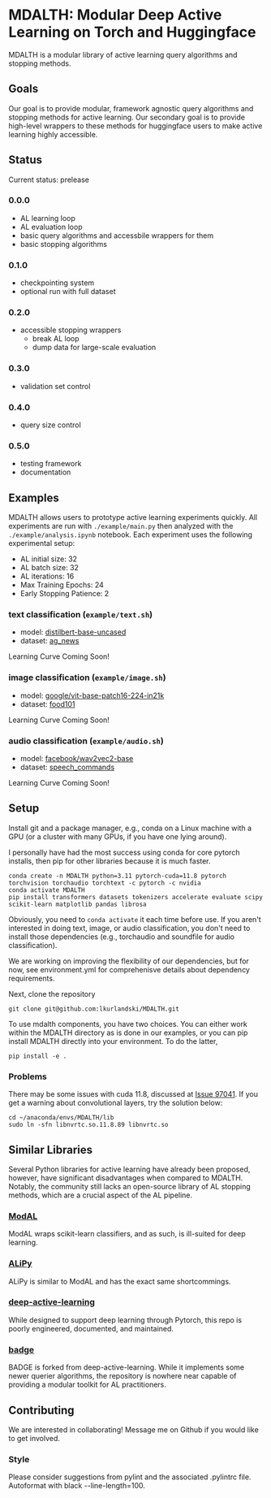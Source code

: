 # MDALTH: Modular Deep Active Learning on Torch and Huggingface

MDALTH is a modular library of active learning query algorithms and stopping methods.

## Goals

Our goal is to provide modular, framework agnostic query algorithms and stopping methods for active learning. Our secondary goal is to provide high-level wrappers to these methods for huggingface users to make active learning highly accessible.

## Status

Current status: prelease

### 0.0.0
 - AL learning loop
 - AL evaluation loop
 - basic query algorithms and accessbile wrappers for them
 - basic stopping algorithms

### 0.1.0
 - checkpointing system
 - optional run with full dataset

### 0.2.0
 - accessible stopping wrappers
   - break AL loop
   - dump data for large-scale evaluation

### 0.3.0
 - validation set control

### 0.4.0
 - query size control

### 0.5.0
 - testing framework
 - documentation

## Examples

MDALTH allows users to prototype active learning experiments quickly. All experiments are run with `./example/main.py` then analyzed with the `./example/analysis.ipynb` notebook. Each experiment uses the following experimental setup:

- AL initial size: 32
- AL batch size: 32
- AL iterations: 16
- Max Training Epochs: 24
- Early Stopping Patience: 2

### text classification (`example/text.sh`)

- model: [distilbert-base-uncased](https://huggingface.co/distilbert-base-uncased)
- dataset: [ag_news](https://huggingface.co/datasets/ag_news)

Learning Curve Coming Soon!

### image classification (`example/image.sh`)

- model: [google/vit-base-patch16-224-in21k](https://huggingface.co/google/vit-base-patch16-224-in21k)
- dataset: [food101](https://huggingface.co/datasets/food101)

Learning Curve Coming Soon!

### audio classification (`example/audio.sh`)

- model: [facebook/wav2vec2-base](https://huggingface.co/facebook/wav2vec2-base)
- dataset: [speech_commands](https://huggingface.co/datasets/speech_commands)

Learning Curve Coming Soon!

## Setup

Install git and a package manager, e.g., conda on a Linux machine with a GPU (or a cluster with many GPUs, if you have one lying around).

I personally have had the most success using conda for core pytorch installs, then pip for other libraries because it is much faster.
```
conda create -n MDALTH python=3.11 pytorch-cuda=11.8 pytorch torchvision torchaudio torchtext -c pytorch -c nvidia
conda activate MDALTH
pip install transformers datasets tokenizers accelerate evaluate scipy scikit-learn matplotlib pandas librosa
```

Obviously, you need to `conda activate` it each time before use. If you aren't interested in doing text, image, or audio classification, you don't need to install those dependencies (e.g., torchaudio and soundfile for audio classification).

We are working on improving the flexibility of our dependencies, but for now, see environment.yml for comprehenisve details about dependency requirements.

Next, clone the repository
```
git clone git@github.com:lkurlandski/MDALTH.git
```

To use mdalth components, you have two choices. You can either work within the MDALTH directory as is done in our examples, or you can pip install MDALTH directly into your environment. To do the latter,

```
pip install -e .
```

### Problems

There may be some issues with cuda 11.8, discussed at [Issue 97041](https://github.com/pytorch/pytorch/issues/97041). If you get a warning about convolutional layers, try the solution below:

```
cd ~/anaconda/envs/MDALTH/lib
sudo ln -sfn libnvrtc.so.11.8.89 libnvrtc.so
```

## Similar Libraries

Several Python libraries for active learning have already been proposed, however, have significant disadvantages when compared to MDALTH. Notably, the community still lacks an open-source library of AL stopping methods, which are a crucial aspect of the AL pipeline.

### [ModAL](https://github.com/modAL-python/modAL)

ModAL wraps scikit-learn classifiers, and as such, is ill-suited for deep learning.

### [ALiPy](https://github.com/NUAA-AL/ALiPy)

ALiPy is similar to ModAL and has the exact same shortcommings.

### [deep-active-learning](https://github.com/ej0cl6/deep-active-learning)

While designed to support deep learning through Pytorch, this repo is poorly engineered, documented, and maintained.

### [badge](https://github.com/JordanAsh/badge)

BADGE is forked from deep-active-learning. While it implements some newer querier algorithms, the repository is nowhere near capable of providing a modular toolkit for AL practitioners.

## Contributing

We are interested in collaborating! Message me on Github if you would like to get involved.

### Style

Please consider suggestions from pylint and the associated .pylintrc file. Autoformat with black --line-length=100.
